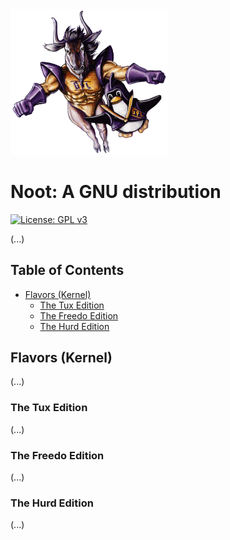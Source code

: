 [//]: # (Title of the project)

<img src="assets/logo.png" alt="Noot" width="50%">

# Noot: A GNU distribution

[//]: # (Repository badges)

[![License: GPL v3](https://img.shields.io/badge/License-GPLv3-blue.svg)](https://www.gnu.org/licenses/gpl-3.0.html)

[//]: # (README Body)

(...)

## Table of Contents

- [Flavors (Kernel)](#flavors-kernel)
  - [The Tux Edition](#the-tux-edition)
  - [The Freedo Edition](#the-freedo-edition)
  - [The Hurd Edition](#the-hurd-edition)

## Flavors (Kernel)

(...)

### The Tux Edition

(...)

### The Freedo Edition

(...)

### The Hurd Edition

(...)

